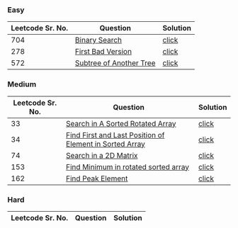 ### Easy 
Leetcode Sr. No. | Question | Solution
-------------|------------- | -------------
704 | [Binary Search](https://leetcode.com/problems/binary-search/) | [click](./Solutions/BinarySearch.java)
278 | [First Bad Version](https://leetcode.com/problems/first-bad-version/) | [click](./Solutions/FirstBadVersion.java)
572 | [Subtree of Another Tree](https://leetcode.com/problems/subtree-of-another-tree/) | [click](./Solutions/SubtreeOfAnotherTree.java)

### Medium
Leetcode Sr. No. | Question | Solution
-------------|------------- | -------------
33 | [Search in A Sorted Rotated Array](https://leetcode.com/problems/search-in-rotated-sorted-array/) | [click](./Solutions/SearchInASortedRotatedArray.java)
34 | [Find First and Last Position of Element in Sorted Array](https://leetcode.com/problems/find-first-and-last-position-of-element-in-sorted-array/) | [click](./Solutions/FindFirstAndLastPositionOfElementInSortedArray.java)
74 | [Search in a 2D Matrix](https://leetcode.com/problems/search-a-2d-matrix/) | [click](./Solutions/SearchInA2DMatrix.java)
153 | [Find Minimum in rotated sorted array](https://leetcode.com/problems/find-minimum-in-rotated-sorted-array/) | [click](./Solutions/FindMinimumInRotatedSortedArray.java)
162 | [Find Peak Element](https://leetcode.com/problems/find-peak-element/) | [click](./Solutions/FindPeakElement.java)

### Hard
Leetcode Sr. No. | Question | Solution
-------------|------------- | -------------